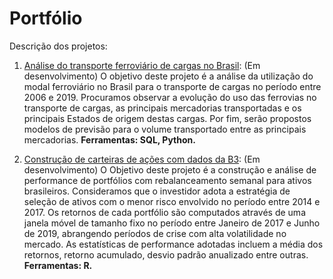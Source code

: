 # Portfólio
Descrição dos projetos:

 1. [Análise do transporte ferroviário de cargas no Brasil](https://github.com/twpinter/Projeto-Ferrovias/blob/master/Ferrovias-pandas.ipynb): (Em desenvolvimento) O objetivo deste projeto é a análise da utilização do modal ferroviário no Brasil para o transporte de cargas no período entre 2006 e 2019. Procuramos observar a evolução do uso das ferrovias no transporte de cargas, as principais mercadorias transportadas e os principais Estados de origem destas cargas. Por fim, serão propostos modelos de previsão para o volume transportado entre as principais mercadorias. **Ferramentas: SQL, Python.**

 2. [Construção de carteiras de ações com dados da B3](https://github.com/twpinter/Projeto-acoes): (Em desenvolvimento) O Objetivo deste projeto é a construção e análise de performance de portfólios com rebalanceamento semanal para ativos brasileiros. Consideramos que o investidor adota a estratégia de seleção de ativos com o menor risco envolvido no período entre 2014 e 2017. Os retornos de cada portfólio são computados através de uma janela móvel de tamanho fixo no período entre Janeiro de 2017 e Junho de 2019, abrangendo períodos de crise com alta volatilidade no mercado. As estatísticas de performance adotadas incluem a média dos retornos, retorno acumulado, desvio padrão anualizado entre outras. **Ferramentas: R.**
